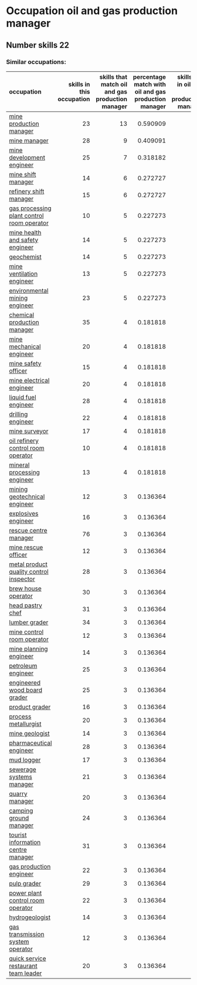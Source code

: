 # Occupation oil and gas production manager
## Number skills 22
### Similar occupations:
| occupation                                                                                  |   skills in this occupation |   skills that match oil and gas production manager |   percentage match with oil and gas production manager |   skills not in oil and gas production manager |
|:--------------------------------------------------------------------------------------------|----------------------------:|---------------------------------------------------:|-------------------------------------------------------:|-----------------------------------------------:|
| [mine production manager](mine_production_manager.md)                                       |                          23 |                                                 13 |                                               0.590909 |                                             10 |
| [mine manager](mine_manager.md)                                                             |                          28 |                                                  9 |                                               0.409091 |                                             19 |
| [mine development engineer](mine_development_engineer.md)                                   |                          25 |                                                  7 |                                               0.318182 |                                             18 |
| [mine shift manager](mine_shift_manager.md)                                                 |                          14 |                                                  6 |                                               0.272727 |                                              8 |
| [refinery shift manager](refinery_shift_manager.md)                                         |                          15 |                                                  6 |                                               0.272727 |                                              9 |
| [gas processing plant control room operator](gas_processing_plant_control_room_operator.md) |                          10 |                                                  5 |                                               0.227273 |                                              5 |
| [mine health and safety engineer](mine_health_and_safety_engineer.md)                       |                          14 |                                                  5 |                                               0.227273 |                                              9 |
| [geochemist](geochemist.md)                                                                 |                          14 |                                                  5 |                                               0.227273 |                                              9 |
| [mine ventilation engineer](mine_ventilation_engineer.md)                                   |                          13 |                                                  5 |                                               0.227273 |                                              8 |
| [environmental mining engineer](environmental_mining_engineer.md)                           |                          23 |                                                  5 |                                               0.227273 |                                             18 |
| [chemical production manager](chemical_production_manager.md)                               |                          35 |                                                  4 |                                               0.181818 |                                             31 |
| [mine mechanical engineer](mine_mechanical_engineer.md)                                     |                          20 |                                                  4 |                                               0.181818 |                                             16 |
| [mine safety officer](mine_safety_officer.md)                                               |                          15 |                                                  4 |                                               0.181818 |                                             11 |
| [mine electrical engineer](mine_electrical_engineer.md)                                     |                          20 |                                                  4 |                                               0.181818 |                                             16 |
| [liquid fuel engineer](liquid_fuel_engineer.md)                                             |                          28 |                                                  4 |                                               0.181818 |                                             24 |
| [drilling engineer](drilling_engineer.md)                                                   |                          22 |                                                  4 |                                               0.181818 |                                             18 |
| [mine surveyor](mine_surveyor.md)                                                           |                          17 |                                                  4 |                                               0.181818 |                                             13 |
| [oil refinery control room operator](oil_refinery_control_room_operator.md)                 |                          10 |                                                  4 |                                               0.181818 |                                              6 |
| [mineral processing engineer](mineral_processing_engineer.md)                               |                          13 |                                                  4 |                                               0.181818 |                                              9 |
| [mining geotechnical engineer](mining_geotechnical_engineer.md)                             |                          12 |                                                  3 |                                               0.136364 |                                              9 |
| [explosives engineer](explosives_engineer.md)                                               |                          16 |                                                  3 |                                               0.136364 |                                             13 |
| [rescue centre manager](rescue_centre_manager.md)                                           |                          76 |                                                  3 |                                               0.136364 |                                             73 |
| [mine rescue officer](mine_rescue_officer.md)                                               |                          12 |                                                  3 |                                               0.136364 |                                              9 |
| [metal product quality control inspector](metal_product_quality_control_inspector.md)       |                          28 |                                                  3 |                                               0.136364 |                                             25 |
| [brew house operator](brew_house_operator.md)                                               |                          30 |                                                  3 |                                               0.136364 |                                             27 |
| [head pastry chef](head_pastry_chef.md)                                                     |                          31 |                                                  3 |                                               0.136364 |                                             28 |
| [lumber grader](lumber_grader.md)                                                           |                          34 |                                                  3 |                                               0.136364 |                                             31 |
| [mine control room operator](mine_control_room_operator.md)                                 |                          12 |                                                  3 |                                               0.136364 |                                              9 |
| [mine planning engineer](mine_planning_engineer.md)                                         |                          14 |                                                  3 |                                               0.136364 |                                             11 |
| [petroleum engineer](petroleum_engineer.md)                                                 |                          25 |                                                  3 |                                               0.136364 |                                             22 |
| [engineered wood board grader](engineered_wood_board_grader.md)                             |                          25 |                                                  3 |                                               0.136364 |                                             22 |
| [product grader](product_grader.md)                                                         |                          16 |                                                  3 |                                               0.136364 |                                             13 |
| [process metallurgist](process_metallurgist.md)                                             |                          20 |                                                  3 |                                               0.136364 |                                             17 |
| [mine geologist](mine_geologist.md)                                                         |                          14 |                                                  3 |                                               0.136364 |                                             11 |
| [pharmaceutical engineer](pharmaceutical_engineer.md)                                       |                          28 |                                                  3 |                                               0.136364 |                                             25 |
| [mud logger](mud_logger.md)                                                                 |                          17 |                                                  3 |                                               0.136364 |                                             14 |
| [sewerage systems manager](sewerage_systems_manager.md)                                     |                          21 |                                                  3 |                                               0.136364 |                                             18 |
| [quarry manager](quarry_manager.md)                                                         |                          20 |                                                  3 |                                               0.136364 |                                             17 |
| [camping ground manager](camping_ground_manager.md)                                         |                          24 |                                                  3 |                                               0.136364 |                                             21 |
| [tourist information centre manager](tourist_information_centre_manager.md)                 |                          31 |                                                  3 |                                               0.136364 |                                             28 |
| [gas production engineer](gas_production_engineer.md)                                       |                          22 |                                                  3 |                                               0.136364 |                                             19 |
| [pulp grader](pulp_grader.md)                                                               |                          29 |                                                  3 |                                               0.136364 |                                             26 |
| [power plant control room operator](power_plant_control_room_operator.md)                   |                          22 |                                                  3 |                                               0.136364 |                                             19 |
| [hydrogeologist](hydrogeologist.md)                                                         |                          14 |                                                  3 |                                               0.136364 |                                             11 |
| [gas transmission system operator](gas_transmission_system_operator.md)                     |                          12 |                                                  3 |                                               0.136364 |                                              9 |
| [quick service restaurant team leader](quick_service_restaurant_team_leader.md)             |                          20 |                                                  3 |                                               0.136364 |                                             17 |
